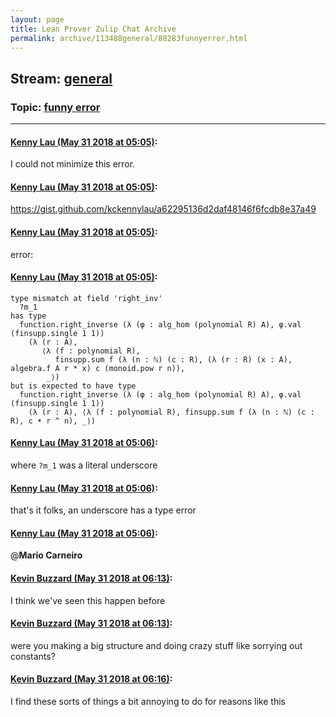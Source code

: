 ```yaml
---
layout: page
title: Lean Prover Zulip Chat Archive 
permalink: archive/113488general/88283funnyerror.html
---
```


## Stream: [general](index.html)
### Topic: [funny error](88283funnyerror.html)

---

#### [Kenny Lau (May 31 2018 at 05:05)](https://leanprover.zulipchat.com/#narrow/stream/113488-general/topic/funny%20error/near/127342120):
I could not minimize this error.

#### [Kenny Lau (May 31 2018 at 05:05)](https://leanprover.zulipchat.com/#narrow/stream/113488-general/topic/funny%20error/near/127342121):
https://gist.github.com/kckennylau/a62295136d2daf48146f6fcdb8e37a49

#### [Kenny Lau (May 31 2018 at 05:05)](https://leanprover.zulipchat.com/#narrow/stream/113488-general/topic/funny%20error/near/127342122):
error:

#### [Kenny Lau (May 31 2018 at 05:05)](https://leanprover.zulipchat.com/#narrow/stream/113488-general/topic/funny%20error/near/127342123):
```lean
type mismatch at field 'right_inv'
  ?m_1
has type
  function.right_inverse (λ (φ : alg_hom (polynomial R) A), φ.val (finsupp.single 1 1))
    (λ (r : A),
       ⟨λ (f : polynomial R),
          finsupp.sum f (λ (n : ℕ) (c : R), (λ (r : R) (x : A), algebra.f A r * x) c (monoid.pow r n)),
        _⟩)
but is expected to have type
  function.right_inverse (λ (φ : alg_hom (polynomial R) A), φ.val (finsupp.single 1 1))
    (λ (r : A), ⟨λ (f : polynomial R), finsupp.sum f (λ (n : ℕ) (c : R), c • r ^ n), _⟩)
```

#### [Kenny Lau (May 31 2018 at 05:06)](https://leanprover.zulipchat.com/#narrow/stream/113488-general/topic/funny%20error/near/127342164):
where `?m_1` was a literal underscore

#### [Kenny Lau (May 31 2018 at 05:06)](https://leanprover.zulipchat.com/#narrow/stream/113488-general/topic/funny%20error/near/127342165):
that's it folks, an underscore has a type error

#### [Kenny Lau (May 31 2018 at 05:06)](https://leanprover.zulipchat.com/#narrow/stream/113488-general/topic/funny%20error/near/127342171):
@**Mario Carneiro**

#### [Kevin Buzzard (May 31 2018 at 06:13)](https://leanprover.zulipchat.com/#narrow/stream/113488-general/topic/funny%20error/near/127344095):
I think we've seen this happen before

#### [Kevin Buzzard (May 31 2018 at 06:13)](https://leanprover.zulipchat.com/#narrow/stream/113488-general/topic/funny%20error/near/127344099):
were you making a big structure and doing crazy stuff like sorrying out constants?

#### [Kevin Buzzard (May 31 2018 at 06:16)](https://leanprover.zulipchat.com/#narrow/stream/113488-general/topic/funny%20error/near/127344193):
I find these sorts of things a bit annoying to do for reasons like this

